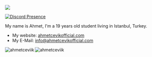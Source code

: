 <!-- STARTED:: Profile Views Area -->
<img src="https://komarev.com/ghpvc/?username=ahmetceviik&label=Profile%20views&color=0e75b6&style=flat">
<!-- END:: Profile Views Area -->

<!-- STARTED:: Discord Area -->
[![Discord Presence](https://lanyard-profile-readme.vercel.app/api/742048552364146708)](https://discord.com/users/742048552364146708)
<!-- END:: Discord Area -->

<!-- STARTED:: About Me Area -->
My name is Ahmet, I'm a 19 years old student living in Istanbul, Turkey.

- My website: [ahmetcevikofficial.com](https://ahmetcevikofficial.com)
- My E-Mail: [info@ahmetcevikofficial.com](mailto:info@ahmetcevikofficial.com)
<!-- END:: About Me Area -->

<!-- STARTED:: Github Status Area -->
<a href="https://github.com/ahmetceviik" alt="ahmetceviik github status">
    <img align="left" src="https://github-readme-stats.vercel.app/api?username=ahmetceviik&show_icons=true&title_color=218ee6&text_color=ffffff&bg_color=0d1117&hide_border=true&cache_seconds=0&locale=en" alt="ahmetceviik" />
    <img align="left" src="https://github-readme-stats.vercel.app/api/top-langs?username=ahmetceviik&show_icons=true&title_color=218ee6&text_color=ffffff&bg_color=0d1117&hide_border=true&cache_seconds=0&locale=en&layout=compact" alt="ahmetceviik" />
</a>
<!-- END:: Github Status Area -->

